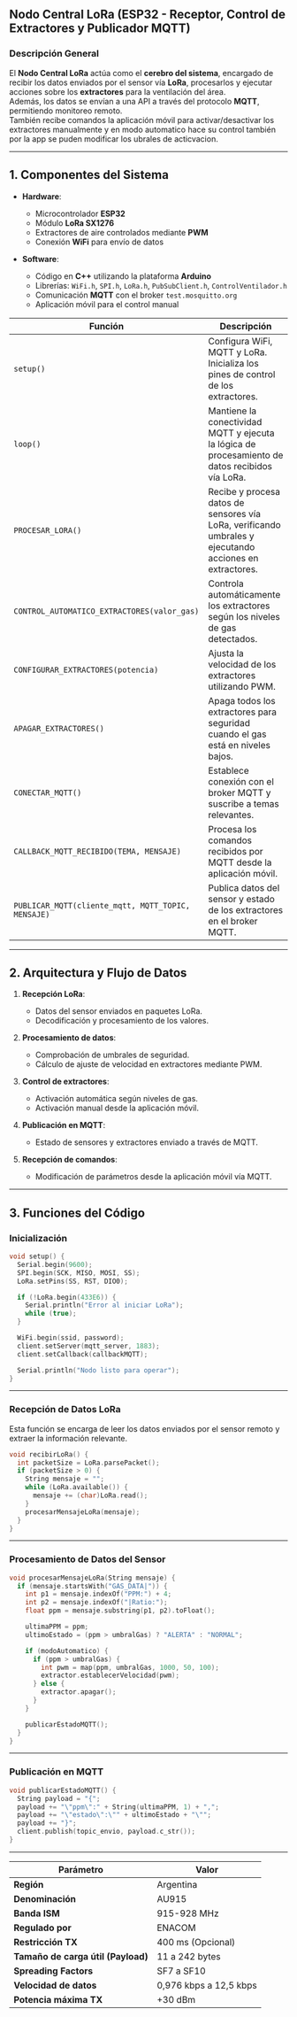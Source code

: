 ## Nodo Central LoRa (ESP32 - Receptor, Control de Extractores y Publicador MQTT)

### Descripción General
El **Nodo Central LoRa** actúa como el **cerebro del sistema**, encargado de recibir los datos enviados por el sensor vía **LoRa**, procesarlos y ejecutar acciones sobre los **extractores** para la ventilación del área.  
Además, los datos se envían a una API a través del protocolo **MQTT**, permitiendo monitoreo remoto.  
También recibe comandos la aplicación móvil para activar/desactivar los extractores manualmente y en modo automatico hace su control
también por la app se puden  modificar los ubrales de acticvacion.


---

## **1. Componentes del Sistema**  

- **Hardware**:  
  - Microcontrolador **ESP32**  
  - Módulo **LoRa SX1276**  
  - Extractores de aire controlados mediante **PWM**  
  - Conexión **WiFi** para envío de datos  

- **Software**:  
  - Código en **C++** utilizando la plataforma **Arduino**  
  - Librerías: `WiFi.h`, `SPI.h`, `LoRa.h`, `PubSubClient.h`, `ControlVentilador.h`  
  - Comunicación **MQTT** con el broker `test.mosquitto.org`  
  - Aplicación móvil para el control manual  

| **Función** | **Descripción** |
|------------|----------------|
| `setup()` | Configura WiFi, MQTT y LoRa. Inicializa los pines de control de los extractores. |
| `loop()` | Mantiene la conectividad MQTT y ejecuta la lógica de procesamiento de datos recibidos vía LoRa. |
| `PROCESAR_LORA()` | Recibe y procesa datos de sensores vía LoRa, verificando umbrales y ejecutando acciones en extractores. |
| `CONTROL_AUTOMATICO_EXTRACTORES(valor_gas)` | Controla automáticamente los extractores según los niveles de gas detectados. |
| `CONFIGURAR_EXTRACTORES(potencia)` | Ajusta la velocidad de los extractores utilizando PWM. |
| `APAGAR_EXTRACTORES()` | Apaga todos los extractores para seguridad cuando el gas está en niveles bajos. |
| `CONECTAR_MQTT()` | Establece conexión con el broker MQTT y suscribe a temas relevantes. |
| `CALLBACK_MQTT_RECIBIDO(TEMA, MENSAJE)` | Procesa los comandos recibidos por MQTT desde la aplicación móvil. |
| `PUBLICAR_MQTT(cliente_mqtt, MQTT_TOPIC, MENSAJE)` | Publica datos del sensor y estado de los extractores en el broker MQTT. |


---

## **2. Arquitectura y Flujo de Datos**  

1. **Recepción LoRa**:  
   - Datos del sensor enviados en paquetes LoRa.  
   - Decodificación y procesamiento de los valores.  

2. **Procesamiento de datos**:  
   - Comprobación de umbrales de seguridad.  
   - Cálculo de ajuste de velocidad en extractores mediante PWM.  

3. **Control de extractores**:  
   - Activación automática según niveles de gas.  
   - Activación manual desde la aplicación móvil.  

4. **Publicación en MQTT**:  
   - Estado de sensores y extractores enviado a través de MQTT.  

5. **Recepción de comandos**:  
   - Modificación de parámetros desde la aplicación móvil vía MQTT.  

---

## **3. Funciones del Código**  

### **Inicialización**  

```c
void setup() {
  Serial.begin(9600);
  SPI.begin(SCK, MISO, MOSI, SS);
  LoRa.setPins(SS, RST, DIO0);

  if (!LoRa.begin(433E6)) {
    Serial.println("Error al iniciar LoRa");
    while (true);
  }

  WiFi.begin(ssid, password);
  client.setServer(mqtt_server, 1883);
  client.setCallback(callbackMQTT);

  Serial.println("Nodo listo para operar");
}
```

---

### **Recepción de Datos LoRa**  
Esta función se encarga de leer los datos enviados por el sensor remoto y extraer la información relevante.  

```c
void recibirLoRa() {
  int packetSize = LoRa.parsePacket();
  if (packetSize > 0) {
    String mensaje = "";
    while (LoRa.available()) {
      mensaje += (char)LoRa.read();
    }
    procesarMensajeLoRa(mensaje);
  }
}
```

---

### **Procesamiento de Datos del Sensor**  

```c
void procesarMensajeLoRa(String mensaje) {
  if (mensaje.startsWith("GAS_DATA|")) {
    int p1 = mensaje.indexOf("PPM:") + 4;
    int p2 = mensaje.indexOf("|Ratio:");
    float ppm = mensaje.substring(p1, p2).toFloat();

    ultimaPPM = ppm;
    ultimoEstado = (ppm > umbralGas) ? "ALERTA" : "NORMAL";

    if (modoAutomatico) {
      if (ppm > umbralGas) {
        int pwm = map(ppm, umbralGas, 1000, 50, 100);
        extractor.establecerVelocidad(pwm);
      } else {
        extractor.apagar();
      }
    }

    publicarEstadoMQTT();
  }
}
```

---

### **Publicación en MQTT**  

```c
void publicarEstadoMQTT() {
  String payload = "{";
  payload += "\"ppm\":" + String(ultimaPPM, 1) + ",";
  payload += "\"estado\":\"" + ultimoEstado + "\"";
  payload += "}";
  client.publish(topic_envio, payload.c_str());
}
```

---
| **Parámetro** | **Valor** |
|--------------|----------|
| **Región** | Argentina |
| **Denominación** | AU915 |
| **Banda ISM** | 915-928 MHz |
| **Regulado por** | ENACOM |
| **Restricción TX** | 400 ms (Opcional) |
| **Tamaño de carga útil (Payload)** | 11 a 242 bytes |
| **Spreading Factors** | SF7 a SF10 |
| **Velocidad de datos** | 0,976 kbps a 12,5 kbps |
| **Potencia máxima TX** | +30 dBm |


